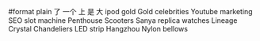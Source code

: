 #format plain
了
一个
上
是
大
ipod
gold
Gold
celebrities
Youtube
marketing
SEO
slot machine
Penthouse
Scooters
Sanya
replica watches
Lineage
Crystal Chandeliers
LED strip
Hangzhou
Nylon
bellows
